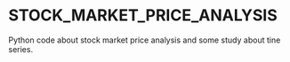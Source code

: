 # STOCK_MARKET_PRICE_ANALYSIS
Python code about stock market price analysis and some study about tine series.
